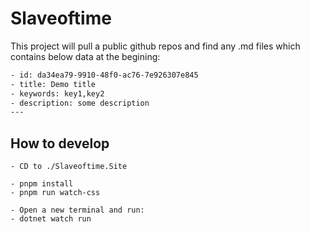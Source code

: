 # Slaveoftime

This project will pull a public github repos and find any .md files which contains below data at the begining:


``` txt
- id: da34ea79-9910-48f0-ac76-7e926307e845
- title: Demo title
- keywords: key1,key2
- description: some description
---
```


## How to develop

    - CD to ./Slaveoftime.Site

    - pnpm install
    - pnpm run watch-css

    - Open a new terminal and run:
    - dotnet watch run

